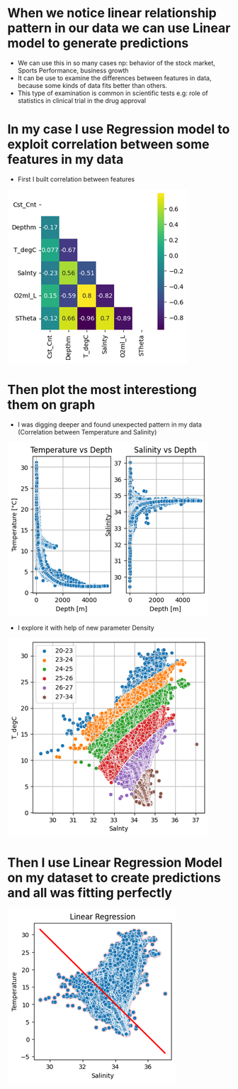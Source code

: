 # When we notice linear relationship pattern in our data we can use Linear model to generate predictions
* We can use this in so many cases np: behavior of the stock market, Sports Performance, business growth
* It can be use to examine the differences between features in data, because some kinds of data fits better than others.
* This type of examination is common in scientific tests e.g: role of statistics in clinical trial in the drug approval

# In my case I use Regression model to exploit correlation between some features in my data
* First I built correlation between features

![](https://github.com/JakubTabor/Portfolio_Regression/blob/main/Images/correlation.png)

# Then plot the most interestiong them on graph

* I was digging deeper and found unexpected pattern in my data (Correlation between Temperature and Salinity)

![](https://github.com/JakubTabor/Portfolio_Regression/blob/main/Images/data_plot.png) 

* I explore it with help of new parameter Density

![](https://github.com/JakubTabor/Portfolio_Regression/blob/main/Images/density_STheta_plot.png)

# Then I use Linear Regression Model on my dataset to create predictions and all was fitting perfectly

![](https://github.com/JakubTabor/Portfolio_Regression/blob/main/Images/regression_model.png)
